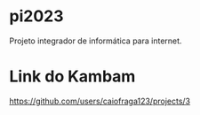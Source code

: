 # pi2023
Projeto integrador de informática para internet.
# Link do Kambam
https://github.com/users/caiofraga123/projects/3
